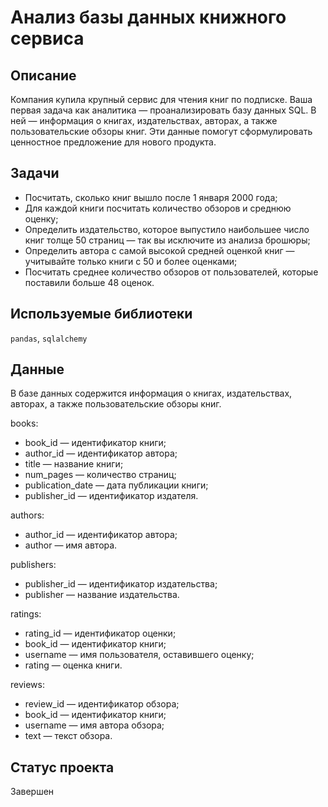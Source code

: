 # Анализ базы данных книжного сервиса

## Описание

Компания купила крупный сервис для чтения книг по подписке. Ваша первая задача как аналитика — проанализировать базу данных SQL.
В ней — информация о книгах, издательствах, авторах, а также пользовательские обзоры книг. 
Эти данные помогут сформулировать ценностное предложение для нового продукта.

## Задачи

* Посчитать, сколько книг вышло после 1 января 2000 года;
* Для каждой книги посчитать количество обзоров и среднюю оценку;
* Определить издательство, которое выпустило наибольшее число книг толще 50 страниц — так вы исключите из анализа брошюры;
* Определить автора с самой высокой средней оценкой книг — учитывайте только книги с 50 и более оценками;
* Посчитать среднее количество обзоров от пользователей, которые поставили больше 48 оценок.

## Используемые библиотеки

`pandas`, `sqlalchemy`

## Данные

В базе данных содержится информация о книгах, издательствах, авторах, а также пользовательские обзоры книг.

books:

- book_id — идентификатор книги;
- author_id — идентификатор автора;
- title — название книги;
- num_pages — количество страниц;
- publication_date — дата публикации книги;
- publisher_id — идентификатор издателя.

authors:

- author_id — идентификатор автора;
- author — имя автора.

publishers:

- publisher_id — идентификатор издательства;
- publisher — название издательства.

ratings:

- rating_id — идентификатор оценки;
- book_id — идентификатор книги;
- username — имя пользователя, оставившего оценку;
- rating — оценка книги.

reviews:

- review_id — идентификатор обзора;
- book_id — идентификатор книги;
- username — имя автора обзора;
- text — текст обзора.


## Статус проекта

Завершен